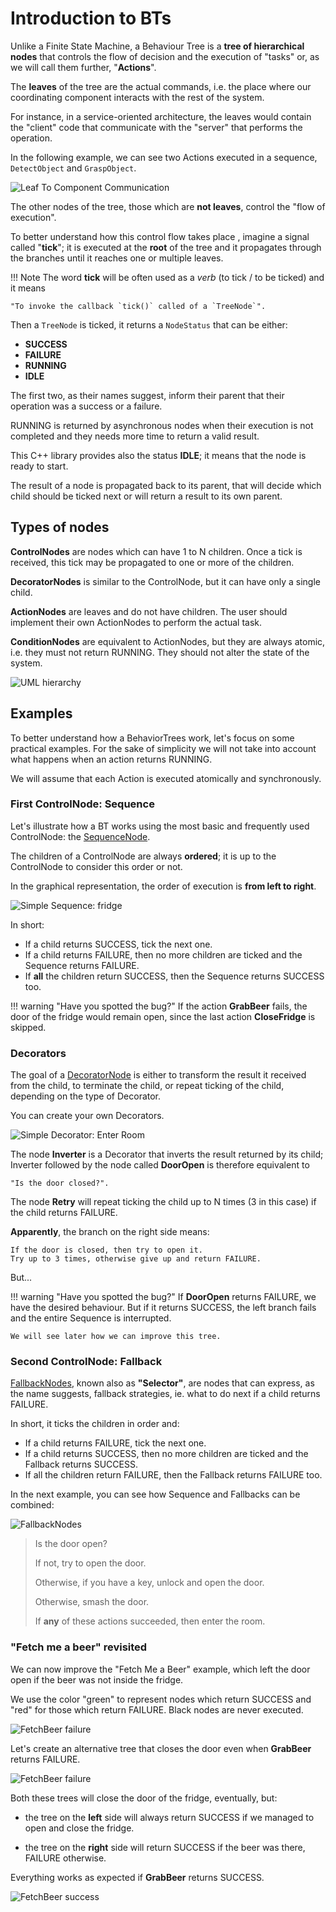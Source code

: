 # Introduction to BTs

Unlike a Finite State Machine, a Behaviour Tree is a __tree of hierarchical nodes__ 
that controls the flow of decision and the execution of "tasks" or, as we
will call them further, "__Actions__".

The __leaves__ of the tree are the actual commands, i.e. the place where
our coordinating component interacts with the rest of the system.

For instance, in a service-oriented architecture, the leaves would contain
the "client" code that communicate with the "server" that performs the
operation.

In the following example, we can see two Actions executed in a sequence,
`DetectObject` and `GraspObject`.

![Leaf To Component Communication](images/LeafToComponentCommunication.png)

The other nodes of the tree, those which are __not leaves__, control the 
"flow of execution".

To better understand how this control flow takes place , imagine a signal 
called "__tick__"; it is executed at the __root__ of the tree and it propagates 
through the branches until it reaches one or multiple leaves.

!!! Note
    The word __tick__ will be often used as a *verb* (to tick / to be ticked) and it means
    
    "To invoke the callback `tick()` called of a `TreeNode`".

Then a `TreeNode` is ticked, it returns a `NodeStatus` that can be either:

- __SUCCESS__
- __FAILURE__
- __RUNNING__
- __IDLE__

The first two, as their names suggest, inform their parent that their operation
 was a success or a failure.

RUNNING is returned by asynchronous nodes when their execution is not completed
and they needs more time to return a valid result.

This C++ library provides also the status __IDLE__; it means that the node is ready to
start.

The result of a node is propagated back to its parent, that will decide
which child should be ticked next or will return a result to its own parent.

## Types of nodes

__ControlNodes__ are nodes which can have 1 to N children. Once a tick
is received, this tick may be propagated to one or more of the children.

__DecoratorNodes__ is similar to the ControlNode, but it can have only a single child. 

__ActionNodes__ are leaves and do not have children. The user should implement
their own ActionNodes to perform the actual task.

__ConditionNodes__ are equivalent to ActionNodes, but
they are always atomic, i.e. they must not return RUNNING. They should not 
alter the state of the system.

![UML hierarchy](images/TypeHierarchy.png)


## Examples

To better understand how a BehaviorTrees work, let's focus on some practical
examples. For the sake of simplicity we will not take into account what happens
when an action returns RUNNING.

We will assume that each Action is executed atomically and synchronously.


### First ControlNode: Sequence

Let's illustrate how a BT works using the most basic and frequently used 
ControlNode: the [SequenceNode](SequenceNode.md).

The children of a ControlNode are always __ordered__; it is up to the ControlNode
to consider this order or not.

In the graphical representation, the order of execution is __from left to right__.

![Simple Sequence: fridge](images/SequenceBasic.png)


In short:

- If a child returns SUCCESS, tick the next one.
- If a child returns FAILURE, then no more children are ticked and the Sequence returns FAILURE.
- If __all__ the children return SUCCESS, then the Sequence returns SUCCESS too.

!!! warning "Have you spotted the bug?"
    If the action __GrabBeer__ fails, the door of the 
    fridge would remain open, since the last action __CloseFridge__ is skipped.


### Decorators

The goal of a [DecoratorNode](DecoratorNode.md) is either to transform the result it received 
from the child, to terminate the child, 
or repeat ticking of the child, depending on the type of Decorator.

You can create your own Decorators.

![Simple Decorator: Enter Room](images/DecoratorEnterRoom.png)

The node __Inverter__ is a Decorator that inverts 
the result returned by its child; Inverter followed by the node called
__DoorOpen__ is therefore equivalent to 

    "Is the door closed?".

The node __Retry__ will repeat ticking the child up to N times (3 in this case)
if the child returns FAILURE.

__Apparently__, the branch on the right side means: 

    If the door is closed, then try to open it.
    Try up to 3 times, otherwise give up and return FAILURE.
    
But...
    
!!! warning "Have you spotted the bug?"
    If __DoorOpen__ returns FAILURE, we have the desired behaviour.
    But if it returns SUCCESS, the left branch fails and the entire Sequence
    is interrupted.
    
    We will see later how we can improve this tree. 
    

### Second ControlNode: Fallback

[FallbackNodes](FallbackNode.md), known also as __"Selector"__,
are nodes that can express, as the name suggests, fallback strategies, 
ie. what to do next if a child returns FAILURE.

In short, it ticks the children in order and:

- If a child returns FAILURE, tick the next one.
- If a child returns SUCCESS, then no more children are ticked and the Fallback returns SUCCESS.
- If all the children return FAILURE, then the Fallback returns FAILURE too.

In the next example, you can see how Sequence and Fallbacks can be combined:
    
![FallbackNodes](images/FallbackBasic.png)  


> Is the door open?
>
> If not, try to open the door.
>
> Otherwise, if you have a key, unlock and open the door.
>
> Otherwise, smash the door. 
>
> If __any__ of these actions succeeded, then enter the room.

### "Fetch me a beer" revisited

We can now improve the "Fetch Me a Beer" example, which left the door open 
if the beer was not inside the fridge.

We use the color "green" to represent nodes which return
SUCCESS and "red" for those which return FAILURE. Black nodes are never executed. 

![FetchBeer failure](images/FetchBeerFails.png)

Let's create an alternative tree that closes the door even when __GrabBeer__ 
returns FAILURE.


![FetchBeer failure](images/FetchBeer.png)

Both these trees will close the door of the fridge, eventually, but:

- the tree on the __left__ side will always return SUCCESS if we managed to
 open and close the fridge.
 
- the tree on the __right__ side will return SUCCESS if the beer was there, 
FAILURE otherwise.

Everything works as expected if __GrabBeer__ returns SUCCESS.

![FetchBeer success](images/FetchBeer2.png)



